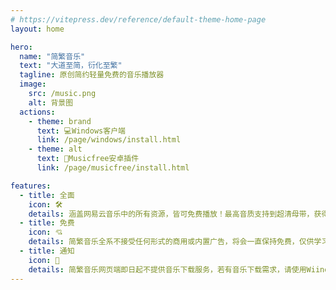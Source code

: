 ```yaml
---
# https://vitepress.dev/reference/default-theme-home-page
layout: home

hero:
  name: "简繁音乐"
  text: "大道至简，衍化至繁"
  tagline: 原创简约轻量免费的音乐播放器
  image:
    src: /music.png
    alt: 背景图
  actions:
    - theme: brand
      text: 💻Windows客户端
      link: /page/windows/install.html
    - theme: alt
      text: 📱Musicfree安卓插件
      link: /page/musicfree/install.html

features:
  - title: 全面
    icon: 🛠️
    details: 涵盖网易云音乐中的所有资源，皆可免费播放！最高音质支持到超清母带，获得极致的音乐体验！桌面客户端仅5MB大小，简约轻量小巧！且提供网页端与基于MusicFree的安卓端插件！
  - title: 免费
    icon: 💘
    details: 简繁音乐全系不接受任何形式的商用或内置广告，将会一直保持免费，仅供学习参考。如果你是从某些地方买的话，你就是被骗了！当然，如果你非要售卖简繁音乐，请 <a href="https://www.baidu.com/s?wd=%E6%88%B7%E5%8F%A3%E6%9C%AC%E5%B0%B1%E6%88%91%E4%B8%80%E4%B8%AA%E4%BA%BA%E6%80%8E%E4%B9%88%E5%8A%9E">点击此处查看</a>
  - title: 通知
    icon: 📡
    details: 简繁音乐网页端即日起不提供音乐下载服务，若有音乐下载需求，请使用Wiindows客户端或MusicFree安卓端插件！请不要在公共场合宣传 简繁音乐。若您有无法解决的问题，请加入简繁音乐官方QQ群。
---
```


